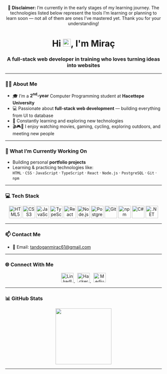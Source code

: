 <!-- ==================== DISCLAIMER ==================== -->
<p align="center">
  🚧 <strong>Disclaimer:</strong> I’m currently in the early stages of my learning journey. The technologies listed below represent the tools I’m learning or planning to learn soon — not all of them are ones I’ve mastered yet. Thank you for your understanding!
</p>

<!-- ==================== HERO SECTION ==================== -->
<h1 align="center">Hi <img src="https://raw.githubusercontent.com/aemmadi/aemmadi/master/wave.gif" width="25">, I'm Miraç</h1>
<h3 align="center">A full-stack web developer in training who loves turning ideas into websites</h3>

---

<!-- ==================== ABOUT ME ==================== -->
### 👨‍💻 About Me

- 🎓 I’m a **2<sup>nd</sup>-year** Computer Programming student at **Hacettepe University**  
- 💻 Passionate about **full-stack web development** — building everything from UI to database  
- 🌱 Constantly learning and exploring new technologies  
- 🎬🎮🚴 I enjoy watching movies, gaming, cycling, exploring outdoors, and meeting new people  

---

<!-- ==================== CURRENTLY WORKING ON ==================== -->
### 🔭 What I’m Currently Working On

- Building personal **portfolio projects**
- Learning & practicing technologies like:  
  `HTML` ‧ `CSS` ‧ `JavaScript` ‧ `TypeScript` ‧ `React` ‧ `Node.js` ‧ `PostgreSQL` ‧ `Git` ‧ `npm`

---

<!-- ==================== TECH STACK ==================== -->
### 💻 Tech Stack

<p align="center">
  <img src="https://cdn.jsdelivr.net/gh/devicons/devicon/icons/html5/html5-original.svg" width="40" alt="HTML5"/>
  <img src="https://cdn.jsdelivr.net/gh/devicons/devicon/icons/css3/css3-original.svg" width="40" alt="CSS3"/>
  <img src="https://cdn.jsdelivr.net/gh/devicons/devicon/icons/javascript/javascript-original.svg" width="40" alt="JavaScript"/>
  <img src="https://cdn.jsdelivr.net/gh/devicons/devicon/icons/typescript/typescript-original.svg" width="40" alt="TypeScript"/>
  <img src="https://cdn.jsdelivr.net/gh/devicons/devicon/icons/react/react-original.svg" width="40" alt="React"/>
  <img src="https://cdn.jsdelivr.net/gh/devicons/devicon/icons/nodejs/nodejs-original.svg" width="40" alt="Node.js"/>
  <img src="https://cdn.jsdelivr.net/gh/devicons/devicon/icons/postgresql/postgresql-original.svg" width="40" alt="PostgreSQL"/>
  <img src="https://cdn.jsdelivr.net/gh/devicons/devicon/icons/git/git-original.svg" width="40" alt="Git"/>
  <img src="https://cdn.jsdelivr.net/gh/devicons/devicon/icons/npm/npm-original-wordmark.svg" width="40" alt="npm"/>
  <img src="https://cdn.jsdelivr.net/gh/devicons/devicon/icons/csharp/csharp-original.svg" width="40" alt="C#"/>
  <img src="https://cdn.jsdelivr.net/gh/devicons/devicon/icons/dot-net/dot-net-original.svg" width="40" alt=".NET"/>
</p>

---
<!-- ==================== CONTACT ==================== -->
### 📫 Contact Me

- 📧 Email: [tandoganmirac61@gmail.com](mailto:tandoganmirac61@gmail.com)

---

<!-- ==================== SOCIALS ==================== -->
### 🌐 Connect With Me

<p align="center">
  <a href="https://www.linkedin.com/in/miractandogan" target="_blank">
    <img src="https://raw.githubusercontent.com/rahuldkjain/github-profile-readme-generator/master/src/images/icons/Social/linked-in-alt.svg" height="30" width="40" alt="LinkedIn"/>
  </a>
  &nbsp;
  <a href="https://www.hackerrank.com/tandoganmirac61" target="_blank">
    <img src="https://raw.githubusercontent.com/rahuldkjain/github-profile-readme-generator/master/src/images/icons/Social/hackerrank.svg" height="30" width="40" alt="HackerRank"/>
  </a>
  &nbsp;
  <a href="https://medium.com/@tandoganmirac61" target="_blank">
    <img src="https://raw.githubusercontent.com/rahuldkjain/github-profile-readme-generator/master/src/images/icons/Social/medium.svg" height="30" width="40" alt="Medium"/>
  </a>
</p>

---


<!-- ==================== GITHUB STATS ==================== -->
### 📊 GitHub Stats

<div align="center">
  <img src="https://github-readme-stats.vercel.app/api/top-langs/?username=mrctnd&layout=compact&theme=tokyonight&hide_border=true&langs_count=8" height="180"/>
</div>

---

